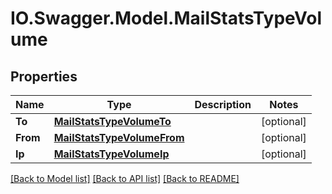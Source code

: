 # IO.Swagger.Model.MailStatsTypeVolume
## Properties

Name | Type | Description | Notes
------------ | ------------- | ------------- | -------------
**To** | [**MailStatsTypeVolumeTo**](MailStatsTypeVolumeTo.md) |  | [optional] 
**From** | [**MailStatsTypeVolumeFrom**](MailStatsTypeVolumeFrom.md) |  | [optional] 
**Ip** | [**MailStatsTypeVolumeIp**](MailStatsTypeVolumeIp.md) |  | [optional] 

[[Back to Model list]](../README.md#documentation-for-models) [[Back to API list]](../README.md#documentation-for-api-endpoints) [[Back to README]](../README.md)

